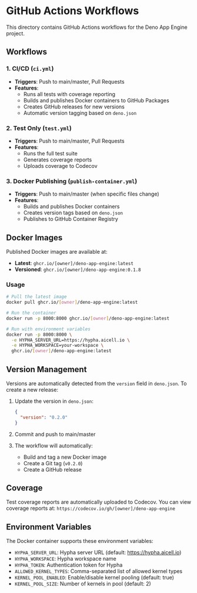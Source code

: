 # GitHub Actions Workflows

This directory contains GitHub Actions workflows for the Deno App Engine project.

## Workflows

### 1. CI/CD (`ci.yml`)
- **Triggers**: Push to main/master, Pull Requests
- **Features**:
  - Runs all tests with coverage reporting
  - Builds and publishes Docker containers to GitHub Packages
  - Creates GitHub releases for new versions
  - Automatic version tagging based on `deno.json`

### 2. Test Only (`test.yml`)
- **Triggers**: Push to main/master, Pull Requests  
- **Features**:
  - Runs the full test suite
  - Generates coverage reports
  - Uploads coverage to Codecov

### 3. Docker Publishing (`publish-container.yml`)
- **Triggers**: Push to main/master (when specific files change)
- **Features**:
  - Builds and publishes Docker containers
  - Creates version tags based on `deno.json`
  - Publishes to GitHub Container Registry

## Docker Images

Published Docker images are available at:
- **Latest**: `ghcr.io/[owner]/deno-app-engine:latest`
- **Versioned**: `ghcr.io/[owner]/deno-app-engine:0.1.8`

### Usage

```bash
# Pull the latest image
docker pull ghcr.io/[owner]/deno-app-engine:latest

# Run the container
docker run -p 8000:8000 ghcr.io/[owner]/deno-app-engine:latest

# Run with environment variables
docker run -p 8000:8000 \
  -e HYPHA_SERVER_URL=https://hypha.aicell.io \
  -e HYPHA_WORKSPACE=your-workspace \
  ghcr.io/[owner]/deno-app-engine:latest
```

## Version Management

Versions are automatically detected from the `version` field in `deno.json`. To create a new release:

1. Update the version in `deno.json`:
   ```json
   {
     "version": "0.2.0"
   }
   ```

2. Commit and push to main/master
3. The workflow will automatically:
   - Build and tag a new Docker image
   - Create a Git tag (`v0.2.0`)
   - Create a GitHub release

## Coverage

Test coverage reports are automatically uploaded to Codecov. You can view coverage reports at:
`https://codecov.io/gh/[owner]/deno-app-engine`

## Environment Variables

The Docker container supports these environment variables:

- `HYPHA_SERVER_URL`: Hypha server URL (default: https://hypha.aicell.io)
- `HYPHA_WORKSPACE`: Hypha workspace name
- `HYPHA_TOKEN`: Authentication token for Hypha
- `ALLOWED_KERNEL_TYPES`: Comma-separated list of allowed kernel types
- `KERNEL_POOL_ENABLED`: Enable/disable kernel pooling (default: true)
- `KERNEL_POOL_SIZE`: Number of kernels in pool (default: 2) 